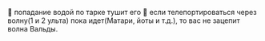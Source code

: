 :small_orange_diamond: попадание водой по тарке тушит его
:small_orange_diamond: если телепортироваться через волну(1 и 2 ульта) пока идет(Матари, йоты и т.д.), то вас не зацепит волна Вальды.